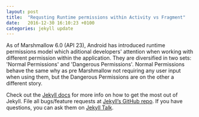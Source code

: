 ```yaml
---
layout: post
title:  "Requsting Runtime permissions within Activity vs Fragment"
date:   2016-12-30 16:10:23 +0100
categories: jekyll update
---
```


As of Marshmallow 6.0 (API 23), Android has introduced runtime permissions model which aditional developers' attention when working with different permission within the application. They are diversified in two sets: 'Normal Permissions' and 'Dangerous Permissions'. Normal Permissions behave the same why as pre Marshmallow not requiring any user input when using them, but the Dangerous Permissions are on the other a different story.

<!-- {% highlight ruby %} -->
<!-- def print_hi(name) -->
  <!-- puts "Hi, #{name}" -->
<!-- end -->
<!-- print_hi('Tom') -->
<!-- #=> prints 'Hi, Tom' to STDOUT. -->
<!-- {% endhighlight %} -->

Check out the [Jekyll docs][jekyll-docs] for more info on how to get the most out of Jekyll. File all bugs/feature requests at [Jekyll’s GitHub repo][jekyll-gh]. If you have questions, you can ask them on [Jekyll Talk][jekyll-talk].

[jekyll-docs]: http://jekyllrb.com/docs/home
[jekyll-gh]:   https://github.com/jekyll/jekyll
[jekyll-talk]: https://talk.jekyllrb.com/
